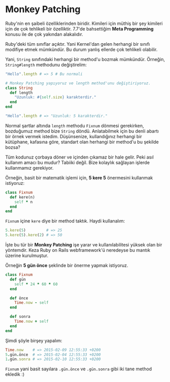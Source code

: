 # Monkey Patching

Ruby'nin en şaibeli özelliklerinden biridir. Kimileri için müthiş bir şey kimileri için de çok tehlikeli bir özelliktir. 7.7'de bahsettiğim **Meta Programming** konusu ile de çok yakından alakalıdır.

Ruby'deki tüm sınıflar açıktır. Yani Kernel'dan gelen herhangi bir sınıfı modifiye etmek mümkündür. Bu durum yanlış ellerde çok tehlikeli olabilir.

Yani, `String` sınıfındaki herhangi bir method'u bozmak mümkündür. Örneğin, `String#length` methodunu değiştirelim:

```ruby
"Hello".length # => 5 # Bu normali

# Monkey Patching yapıyoruz ve length method'unu değiştiriyoruz.
class String
  def length
    "Uzunluk: #{self.size} karakterdir."
  end
end

"Hello".length # => "Uzunluk: 5 karakterdir."
```

Normal şartlar altında `length` methodu `Fixnum` dönmesi gerekirken, bozduğumuz method bize `String` döndü. Anlatabilmek için bu denli abartı bir örnek vermek istedim. Düşünsenize, kullandığınız herhangi bir kütüphane, kafasına göre, standart olan herhangi bir method'u bu şekilde bozsa?

Tüm kodunuz çorbaya döner ve içinden çıkamaz bir hale gelir. Peki asıl kullanım amacı bu mudur? Tabiiki değil. Bize kolaylık sağlayan işlerde kullanmamız gerekiyor.

Örneğin, basit bir matematik işlemi için, **5 kere 5** önermesini kullanmak istiyoruz:

```ruby
class Fixnum
  def kere(n)
    self * n
  end
end
```

`Fixnum` içine `kere` diye bir method taktık. Haydi kullanalım:

```ruby
5.kere(5)         # => 25
5.kere(5).kere(2) # => 50
```

İşte bu tür bir **Monkey Patching** işe yarar ve kullanılabilitesi yüksek olan bir yöntemdir. Keza Ruby on Rails webframework'ü neredeyse bu mantık üzerine kurulmuştur.

Örneğin **5 gün önce** şeklinde bir önerme yapmak istiyoruz.

```ruby
class Fixnum
  def gün
    self * 24 * 60 * 60
  end

  def önce
    Time.now - self
  end

  def sonra
    Time.now + self
  end
end
```

Şimdi şöyle birşey yapalım:

```ruby
Time.now    # => 2015-02-09 12:55:33 +0200
5.gün.önce  # => 2015-02-04 12:55:33 +0200
1.gün.sonra # => 2015-02-10 12:55:33 +0200
```

`Fixnum` yani basit sayılara `.gün.önce` ve `.gün.sonra` gibi iki tane method ekledik :)







